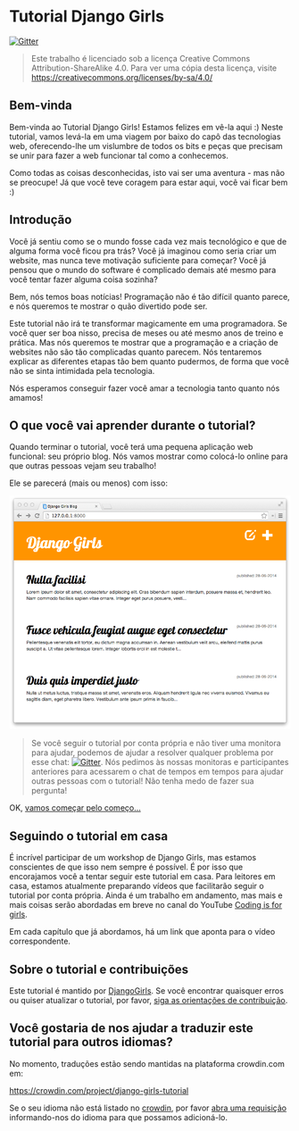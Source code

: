 # Tutorial Django Girls

[![Gitter](https://badges.gitter.im/DjangoGirls/tutorial.svg)](https://gitter.im/DjangoGirls/tutorial)

> Este trabalho é licenciado sob a licença Creative Commons Attribution-ShareAlike 4.0. Para ver uma cópia desta licença, visite https://creativecommons.org/licenses/by-sa/4.0/

## Bem-vinda

Bem-vinda ao Tutorial Django Girls! Estamos felizes em vê-la aqui :) Neste tutorial, vamos levá-la em uma viagem por baixo do capô das tecnologias web, oferecendo-lhe um vislumbre de todos os bits e peças que precisam se unir para fazer a web funcionar tal como a conhecemos.

Como todas as coisas desconhecidas, isto vai ser uma aventura - mas não se preocupe! Já que você teve coragem para estar aqui, você vai ficar bem :)

## Introdução

Você já sentiu como se o mundo fosse cada vez mais tecnológico e que de alguma forma você ficou pra trás? Você já imaginou como seria criar um website, mas nunca teve motivação suficiente para começar? Você já pensou que o mundo do software é complicado demais até mesmo para você tentar fazer alguma coisa sozinha?

Bem, nós temos boas notícias! Programação não é tão difícil quanto parece, e nós queremos te mostrar o quão divertido pode ser.

Este tutorial não irá te transformar magicamente em uma programadora. Se você quer ser boa nisso, precisa de meses ou até mesmo anos de treino e prática. Mas nós queremos te mostrar que a programação e a criação de websites não são tão complicadas quanto parecem. Nós tentaremos explicar as diferentes etapas tão bem quanto pudermos, de forma que você não se sinta intimidada pela tecnologia.

Nós esperamos conseguir fazer você amar a tecnologia tanto quanto nós amamos!

## O que você vai aprender durante o tutorial?

Quando terminar o tutorial, você terá uma pequena aplicação web funcional: seu próprio blog. Nós vamos mostrar como colocá-lo online para que outras pessoas vejam seu trabalho!

Ele se parecerá (mais ou menos) com isso:

![Figura 0.1](https://github.com/fga-eps-mds/2020.1-Grupo4-FrontEnd/blob/41-tutorial/src/assets/tutorial/images/1.1.png?raw=true)

> Se você seguir o tutorial por conta própria e não tiver uma monitora para ajudar, podemos de ajudar a resolver qualquer problema por esse chat: [![Gitter](https://badges.gitter.im/DjangoGirls/tutorial.svg)](https://gitter.im/DjangoGirls/tutorial). Nós pedimos às nossas monitoras e participantes anteriores para acessarem o chat de tempos em tempos para ajudar outras pessoas com o tutorial! Não tenha medo de fazer sua pergunta!

OK, [vamos começar pelo começo...](5.md)

## Seguindo o tutorial em casa

É incrível participar de um workshop de Django Girls, mas estamos conscientes de que isso nem sempre é possível. É por isso que encorajamos você a tentar seguir este tutorial em casa. Para leitores em casa, estamos atualmente preparando vídeos que facilitarão seguir o tutorial por conta própria. Ainda é um trabalho em andamento, mas mais e mais coisas serão abordadas em breve no canal do YouTube [Coding is for girls](https://www.youtube.com/channel/UC0hNd2uW8jTR5K3KBzRuG2A/feed).

Em cada capítulo que já abordamos, há um link que aponta para o vídeo correspondente.

## Sobre o tutorial e contribuições

Este tutorial é mantido por [DjangoGirls](https://djangogirls.org/). Se você encontrar quaisquer erros ou quiser atualizar o tutorial, por favor, [siga as orientações de contribuição](https://github.com/DjangoGirls/tutorial/blob/master/README.md).

## Você gostaria de nos ajudar a traduzir este tutorial para outros idiomas?

No momento, traduções estão sendo mantidas na plataforma crowdin.com em:

https://crowdin.com/project/django-girls-tutorial

Se o seu idioma não está listado no [crowdin](https://crowdin.com/), por favor [abra uma requisição](https://github.com/DjangoGirls/tutorial/issues/new) informando-nos do idioma para que possamos adicioná-lo.